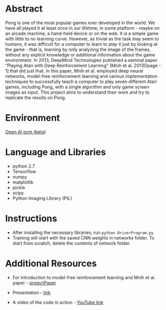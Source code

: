 # Abstract
Pong is one of the most popular games ever developed in the world. We have all played it at least once in our lifetime, in some platform - maybe on an arcade machine, a hand-held device or on the web. It is a simple game with little to no learning curve. However, as trivial as the task may seem to humans, it was difficult for a computer to learn to play it just by looking at the game - that is, learning by only analyzing the image of the frames, without any explicit knowledge or additional information about the game environment. In 2013, DeepMind Technologies published a seminal paper “Playing Atari with Deep Reinforcement Learning” (Mnih et al. 2013)[page - 1] that did just that. In this paper, Mnih et al. employed deep neural networks, model-free reinforcement learning and various implementation techniques to successfully teach a computer to play seven different Atari games, including Pong, with a single algorithm and only game screen images as input. This project aims to understand their work and try to replicate the results on Pong.


# Environment
[Open AI gym (beta)]

# Language and Libraries
* python 2.7
* Tensorflow
* numpy
* matplotlib
* pickle
* scipy
* Python Imaging Library (PIL)

# Instructions
* After installing the necessary libraries, run 
``
python DriverProgram.py
``
* Training will start with the saved CNN weights in networks folder. To start from scratch, delete the contents of network folder. 

# Additional Resources
+ For introduction to model-free reinforcement learning and Mnih et al. paper - [projectPaper] 
+ Presentation - [link]
+ A video of the code in action - [YouTube link]

   [Open AI gym (beta)]: <https://gym.openai.com/>
   [projectPaper]: <https://drive.google.com/file/d/0BygLf1QZV3ixVWROOHAtenpXRU0/view?usp=sharing>
   [YouTube link]: <https://www.youtube.com/watch?v=DDsVLMTTdZ4>
   [link]: <https://docs.google.com/presentation/d/1cu-CqZ7BLPQLXPjuXxekJK486gOdK5lk9UcuU7HlG9k/edit?usp=sharing>
